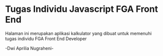 # Tugas Individu Javascript FGA Front End

 Halaman ini merupakan aplikasi kalkulator yang dibuat untuk memenuhi tugas individu FGA Front End Developer

 -Dwi Aprilia Nugraheni-
